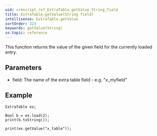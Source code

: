 ```yaml
---
uid: crmscript_ref_ExtraTable_getValue_String_field
title: ExtraTable.getValue(String field)
intellisense: ExtraTable.getValue
sortOrder: 323
keywords: getValue(String)
so.topic: reference
---
```



This function returns the value of the given field for the currently loaded entry.




## Parameters


 - field: The name of the extra table field - e.g. "x\_myfield"




## Example


    ExtraTable ex;
    
    Bool b = ex.load(2);
    print(b.toString());
    
    print(ex.getValue("x_table"));


